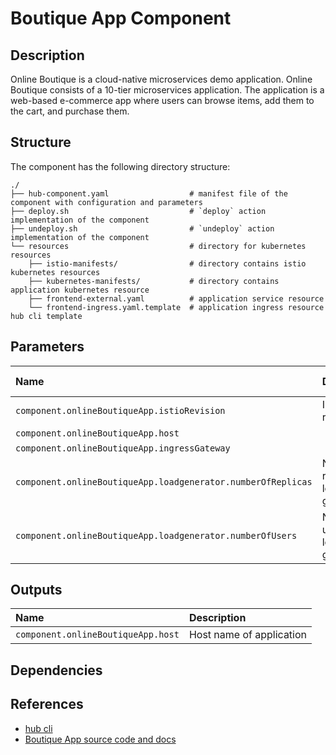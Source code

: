 # Boutique App Component

## Description

Online Boutique is a cloud-native microservices demo application. Online Boutique consists of a 10-tier microservices application. The application is a web-based e-commerce app where users can browse items, add them to the cart, and purchase them.

## Structure

The component has the following directory structure:

```text
./
├── hub-component.yaml                  # manifest file of the component with configuration and parameters
├── deploy.sh                           # `deploy` action implementation of the component
├── undeploy.sh                         # `undeploy` action implementation of the component
└── resources                           # directory for kubernetes resources
    ├── istio-manifests/                # directory contains istio kubernetes resources
    ├── kubernetes-manifests/           # directory contains application kubernetes resource
    ├── frontend-external.yaml          # application service resource
    └── frontend-ingress.yaml.template  # application ingress resource hub cli template
```

## Parameters

| Name      | Description | Default Value | Required
| :-------- | :--------   | :--------     | :--:
| `component.onlineBoutiqueApp.istioRevision` | Instio revision | | |
| `component.onlineBoutiqueApp.host` | | | x |
| `component.onlineBoutiqueApp.ingressGateway` | | | |
| `component.onlineBoutiqueApp.loadgenerator.numberOfReplicas` | Number of replicas for load generator | 3 | |
| `component.onlineBoutiqueApp.loadgenerator.numberOfUsers` | Number of users for load generator | 100 | |

## Outputs

| Name      | Description |
| :-------- | :--------   |
| `component.onlineBoutiqueApp.host` | Host name of application |

## Dependencies


## References

* [hub cli](https://github.com/agilestacks/hub/wiki)
* [Boutique App source code and docs](https://github.com/GoogleCloudPlatform/microservices-demo/)
